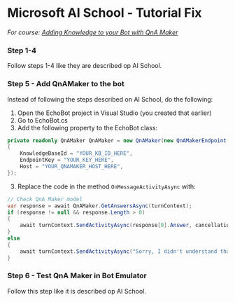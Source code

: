 # Microsoft AI School - Tutorial Fix
*For course: [Adding Knowledge to your Bot with QnA Maker](https://aischool.microsoft.com/en-us/conversational/learning-paths/building-an-intelligent-bot/adding-knowledge-to-your-bot-with-qna-maker)*

### Step 1-4
Follow steps 1-4 like they are described op AI School.

### Step 5 - Add QnAMaker to the bot
Instead of following the steps described on AI School, do the following:

1. Open the EchoBot project in Visual Studio (you created that earlier)
2. Go to EchoBot.cs
3. Add the following property to the EchoBot class:
```c#
private readonly QnAMaker QnAMaker = new QnAMaker(new QnAMakerEndpoint()
{
    KnowledgeBaseId = "YOUR_KB_ID_HERE",
    EndpointKey = "YOUR_KEY_HERE",
    Host = "YOUR_QNAMAKER_HOST_HERE",
});
```
3. Replace the code in the method `OnMessageActivityAsync` with:
```c#
// Check QnA Maker model
var response = await QnAMaker.GetAnswersAsync(turnContext);
if (response != null && response.Length > 0)
{
    await turnContext.SendActivityAsync(response[0].Answer, cancellationToken: cancellationToken);
}
else
{
    await turnContext.SendActivityAsync("Sorry, I didn't understand that.");
}
```

### Step 6 - Test QnA Maker in Bot Emulator
Follow this step like it is described op AI School.
